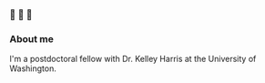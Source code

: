 ### :dna: :dna: :dna:

### About me

I'm a postdoctoral fellow with Dr. Kelley Harris at the University of Washington.

